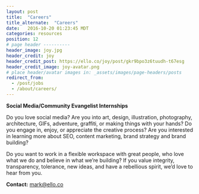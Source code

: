 ```yaml
---
layout: post
title:  "Careers"
title_alternate:  "Careers"
date:   2016-10-20 01:23:45 MDT
categories: resources
position: 12
# page header ----------
header_image: joy.jpg
header_credit: joy
header_credit_post: https://ello.co/joy/post/gkr9bpo3z6tuudh-t67esg
header_credit_image: joy-avatar.png
# place header/avatar images in: _assets/images/page-headers/posts
redirect_from:
  - /post/jobs
  - /about/careers/
---
```

**Social Media/Community Evangelist Internships**

Do you love social media? Are you into art, design, illustration, photography, architecture, GIFs, adventure, graffiti, or making things with your hands? Do you engage in, enjoy, or appreciate the creative process? Are you interested in learning more about SEO, content marketing, brand strategy and brand building?

Do you want to work in a flexible workspace with great people, who love what we do and believe in what we’re building? If you value integrity, transparency, tolerance, new ideas, and have a rebellious spirit, we’d love to hear from you.

**Contact:** mark@ello.co
